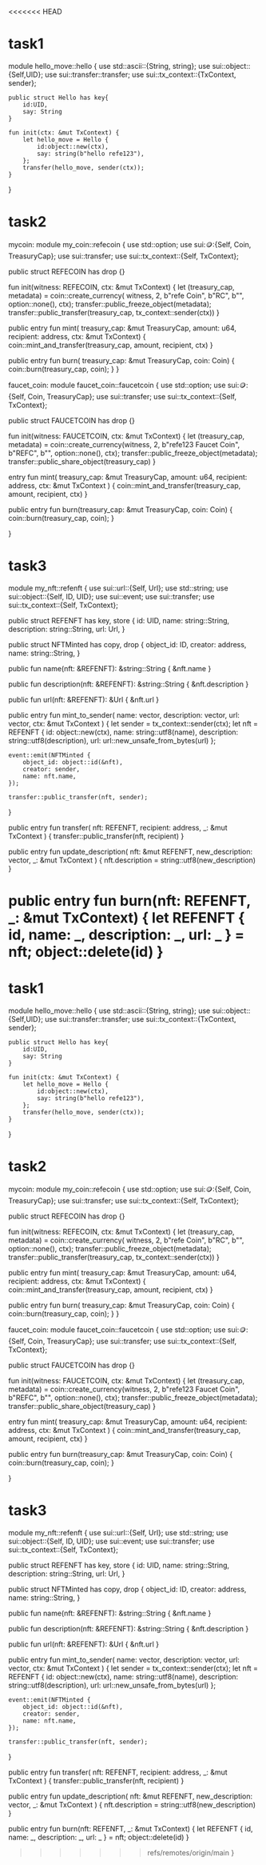 <<<<<<< HEAD
# task1
module hello_move::hello {
    use std::ascii::{String, string};
    use sui::object::{Self,UID};
    use sui::transfer::transfer;
    use sui::tx_context::{TxContext, sender};

    public struct Hello has key{
        id:UID,
        say: String
    }

    fun init(ctx: &mut TxContext) {
        let hello_move = Hello {
            id:object::new(ctx),
            say: string(b"hello refe123"),
        };
        transfer(hello_move, sender(ctx));
    }
}

# task2
mycoin:
module my_coin::refecoin { 
    use std::option;
    use sui::coin::{Self, Coin, TreasuryCap}; 
    use sui::transfer; 
    use sui::tx_context::{Self, TxContext};

public struct REFECOIN has drop {}

fun init(witness: REFECOIN, ctx: &mut TxContext) {
    let (treasury_cap, metadata) = coin::create_currency<REFECOIN>(
        witness, 2, 
        b"refe Coin", 
        b"RC", b"", 
        option::none(), 
        ctx);
    transfer::public_freeze_object(metadata);
    transfer::public_transfer(treasury_cap, tx_context::sender(ctx))
}

public entry fun mint(
    treasury_cap: &mut TreasuryCap<REFECOIN>, 
    amount: u64, 
    recipient: address, 
    ctx: &mut TxContext) {
    coin::mint_and_transfer(treasury_cap, amount, recipient, ctx)
}

public entry fun burn(
    treasury_cap: &mut TreasuryCap<REFECOIN>, 
    coin: Coin<REFECOIN>) {
    coin::burn(treasury_cap, coin);
}
}

faucet_coin:
module faucet_coin::faucetcoin { 
    use std::option; 
    use sui::coin::{Self, Coin, TreasuryCap}; 
    use sui::transfer; 
    use sui::tx_context::{Self, TxContext};


public struct FAUCETCOIN has drop {}


fun init(witness: FAUCETCOIN, ctx: &mut TxContext) {
    let (treasury_cap, metadata) = coin::create_currency<FAUCETCOIN>(witness, 2, b"refe123 Faucet Coin", b"REFC", b"", option::none(), ctx);
    transfer::public_freeze_object(metadata);
    transfer::public_share_object(treasury_cap)
}


entry fun mint(
    treasury_cap: &mut TreasuryCap<FAUCETCOIN>, amount: u64, recipient: address, ctx: &mut TxContext
) {
    coin::mint_and_transfer(treasury_cap, amount, recipient, ctx)
}


public entry fun burn(treasury_cap: &mut TreasuryCap<FAUCETCOIN>, coin: Coin<FAUCETCOIN>) {
    coin::burn(treasury_cap, coin);
}

}
# task3
module my_nft::refenft { 
    use sui::url::{Self, Url}; 
    use std::string; 
    use sui::object::{Self, ID, UID}; 
    use sui::event; 
    use sui::transfer; 
    use sui::tx_context::{Self, TxContext};

public struct REFENFT has key, store {
    id: UID,
    name: string::String,
    description: string::String,
    url: Url,
}

public struct NFTMinted has copy, drop {
    object_id: ID,
    creator: address,
    name: string::String,
}

public fun name(nft: &REFENFT): &string::String {
    &nft.name
}

public fun description(nft: &REFENFT): &string::String {
    &nft.description
}

public fun url(nft: &REFENFT): &Url {
    &nft.url
}

public entry fun mint_to_sender(
    name: vector<u8>,
    description: vector<u8>,
    url: vector<u8>,
    ctx: &mut TxContext
) {
    let sender = tx_context::sender(ctx);
    let nft = REFENFT {
        id: object::new(ctx),
        name: string::utf8(name),
        description: string::utf8(description),
        url: url::new_unsafe_from_bytes(url)
    };

    event::emit(NFTMinted {
        object_id: object::id(&nft),
        creator: sender,
        name: nft.name,
    });

    transfer::public_transfer(nft, sender);
}

public entry fun transfer(
    nft: REFENFT, recipient: address, _: &mut TxContext
) {
    transfer::public_transfer(nft, recipient)
}

public entry fun update_description(
    nft: &mut REFENFT,
    new_description: vector<u8>,
    _: &mut TxContext
) {
    nft.description = string::utf8(new_description)
}

public entry fun burn(nft: REFENFT, _: &mut TxContext) {
    let REFENFT { id, name: _, description: _, url: _ } = nft;
    object::delete(id)
}
=======
# task1
module hello_move::hello {
    use std::ascii::{String, string};
    use sui::object::{Self,UID};
    use sui::transfer::transfer;
    use sui::tx_context::{TxContext, sender};

    public struct Hello has key{
        id:UID,
        say: String
    }

    fun init(ctx: &mut TxContext) {
        let hello_move = Hello {
            id:object::new(ctx),
            say: string(b"hello refe123"),
        };
        transfer(hello_move, sender(ctx));
    }
}

# task2
mycoin:
module my_coin::refecoin { 
    use std::option;
    use sui::coin::{Self, Coin, TreasuryCap}; 
    use sui::transfer; 
    use sui::tx_context::{Self, TxContext};

public struct REFECOIN has drop {}

fun init(witness: REFECOIN, ctx: &mut TxContext) {
    let (treasury_cap, metadata) = coin::create_currency<REFECOIN>(
        witness, 2, 
        b"refe Coin", 
        b"RC", b"", 
        option::none(), 
        ctx);
    transfer::public_freeze_object(metadata);
    transfer::public_transfer(treasury_cap, tx_context::sender(ctx))
}

public entry fun mint(
    treasury_cap: &mut TreasuryCap<REFECOIN>, 
    amount: u64, 
    recipient: address, 
    ctx: &mut TxContext) {
    coin::mint_and_transfer(treasury_cap, amount, recipient, ctx)
}

public entry fun burn(
    treasury_cap: &mut TreasuryCap<REFECOIN>, 
    coin: Coin<REFECOIN>) {
    coin::burn(treasury_cap, coin);
}
}

faucet_coin:
module faucet_coin::faucetcoin { 
    use std::option; 
    use sui::coin::{Self, Coin, TreasuryCap}; 
    use sui::transfer; 
    use sui::tx_context::{Self, TxContext};


public struct FAUCETCOIN has drop {}


fun init(witness: FAUCETCOIN, ctx: &mut TxContext) {
    let (treasury_cap, metadata) = coin::create_currency<FAUCETCOIN>(witness, 2, b"refe123 Faucet Coin", b"REFC", b"", option::none(), ctx);
    transfer::public_freeze_object(metadata);
    transfer::public_share_object(treasury_cap)
}


entry fun mint(
    treasury_cap: &mut TreasuryCap<FAUCETCOIN>, amount: u64, recipient: address, ctx: &mut TxContext
) {
    coin::mint_and_transfer(treasury_cap, amount, recipient, ctx)
}


public entry fun burn(treasury_cap: &mut TreasuryCap<FAUCETCOIN>, coin: Coin<FAUCETCOIN>) {
    coin::burn(treasury_cap, coin);
}

}
# task3
module my_nft::refenft { 
    use sui::url::{Self, Url}; 
    use std::string; 
    use sui::object::{Self, ID, UID}; 
    use sui::event; 
    use sui::transfer; 
    use sui::tx_context::{Self, TxContext};

public struct REFENFT has key, store {
    id: UID,
    name: string::String,
    description: string::String,
    url: Url,
}

public struct NFTMinted has copy, drop {
    object_id: ID,
    creator: address,
    name: string::String,
}

public fun name(nft: &REFENFT): &string::String {
    &nft.name
}

public fun description(nft: &REFENFT): &string::String {
    &nft.description
}

public fun url(nft: &REFENFT): &Url {
    &nft.url
}

public entry fun mint_to_sender(
    name: vector<u8>,
    description: vector<u8>,
    url: vector<u8>,
    ctx: &mut TxContext
) {
    let sender = tx_context::sender(ctx);
    let nft = REFENFT {
        id: object::new(ctx),
        name: string::utf8(name),
        description: string::utf8(description),
        url: url::new_unsafe_from_bytes(url)
    };

    event::emit(NFTMinted {
        object_id: object::id(&nft),
        creator: sender,
        name: nft.name,
    });

    transfer::public_transfer(nft, sender);
}

public entry fun transfer(
    nft: REFENFT, recipient: address, _: &mut TxContext
) {
    transfer::public_transfer(nft, recipient)
}

public entry fun update_description(
    nft: &mut REFENFT,
    new_description: vector<u8>,
    _: &mut TxContext
) {
    nft.description = string::utf8(new_description)
}

public entry fun burn(nft: REFENFT, _: &mut TxContext) {
    let REFENFT { id, name: _, description: _, url: _ } = nft;
    object::delete(id)
}
>>>>>>> refs/remotes/origin/main
}